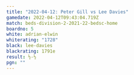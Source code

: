 ```yaml
---
title: "2022-04-12: Peter Gill vs Lee Davies"
gamedate: 2022-04-12T09:43:04.719Z
match: beds-division-2-2021-22-bedsc-home
boardno: 5
white: adrian-elwin
whiterating: "1728"
black: lee-davies
blackrating: 1791e
result: ½-½
pgn: ""
---
```

